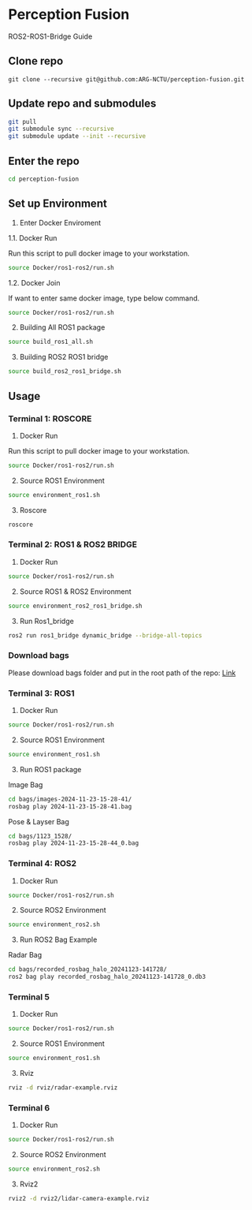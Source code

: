 # Perception Fusion

ROS2-ROS1-Bridge Guide

## Clone repo 

```
git clone --recursive git@github.com:ARG-NCTU/perception-fusion.git
``` 

## Update repo and submodules

```bash
git pull
git submodule sync --recursive
git submodule update --init --recursive
```

## Enter the repo

```bash
cd perception-fusion
```

## Set up Environment

1. Enter Docker Enviroment

1.1. Docker Run

Run this script to pull docker image to your workstation.

```bash
source Docker/ros1-ros2/run.sh
```

1.2. Docker Join

If want to enter same docker image, type below command.

```bash
source Docker/ros1-ros2/run.sh
```

2. Building All ROS1 package

```bash
source build_ros1_all.sh
```

3. Building ROS2 ROS1 bridge

```bash
source build_ros2_ros1_bridge.sh
```

## Usage

### Terminal 1: ROSCORE

1. Docker Run

Run this script to pull docker image to your workstation.

```bash
source Docker/ros1-ros2/run.sh
```

2. Source ROS1 Environment

```bash
source environment_ros1.sh
```

3. Roscore

```bash
roscore
```
### Terminal 2: ROS1 & ROS2 BRIDGE

1. Docker Run

```bash
source Docker/ros1-ros2/run.sh
```

2. Source ROS1 & ROS2 Environment

```bash
source environment_ros2_ros1_bridge.sh
```

3. Run Ros1_bridge

```bash
ros2 run ros1_bridge dynamic_bridge --bridge-all-topics
```

### Download bags

Please download bags folder and put in the root path of the repo: [Link](http://gofile.me/773h8/WtbSM5xSh) 

### Terminal 3: ROS1

1. Docker Run

```bash
source Docker/ros1-ros2/run.sh
```

2. Source ROS1 Environment

```bash
source environment_ros1.sh
```

3. Run ROS1 package

Image Bag
```bash
cd bags/images-2024-11-23-15-28-41/
rosbag play 2024-11-23-15-28-41.bag 
```

Pose & Layser Bag
```bash
cd bags/1123_1528/
rosbag play 2024-11-23-15-28-44_0.bag 
```

### Terminal 4: ROS2

1. Docker Run

```bash
source Docker/ros1-ros2/run.sh
```

2. Source ROS2 Environment

```bash
source environment_ros2.sh
```

3. Run ROS2 Bag Example

Radar Bag
```bash
cd bags/recorded_rosbag_halo_20241123-141728/
ros2 bag play recorded_rosbag_halo_20241123-141728_0.db3
```

### Terminal 5
1. Docker Run

```bash
source Docker/ros1-ros2/run.sh
```

2. Source ROS1 Environment

```bash
source environment_ros1.sh
```

3. Rviz

```bash
rviz -d rviz/radar-example.rviz
```

### Terminal 6
1. Docker Run

```bash
source Docker/ros1-ros2/run.sh
```

2. Source ROS2 Environment

```bash
source environment_ros2.sh
```

3. Rviz2

```bash
rviz2 -d rviz2/lidar-camera-example.rviz
```

